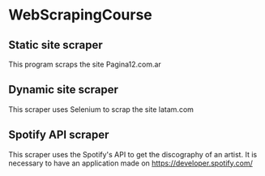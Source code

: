 # WebScrapingCourse

## Static site scraper
This program scraps the site Pagina12.com.ar

## Dynamic site scraper
This scraper uses Selenium to scrap the site latam.com

## Spotify API scraper
This scraper uses the Spotify's API to get the discography of an artist. It is necessary to have an application made on https://developer.spotify.com/
